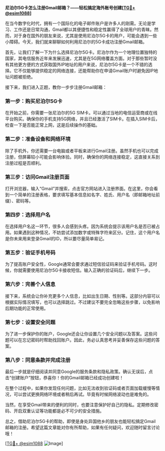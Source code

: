 **尼泊尔5G卡怎么注册Gmail邮箱？——轻松搞定海外账号创建[[TG💪+ @esim1088](https://t.me/s/esim1088)]**

在当今数字化时代，拥有一个国际化的电子邮件账户是许多人的刚需。无论是学习、工作还是日常沟通，Gmail都以其便捷性和稳定性赢得了全球用户的青睐。然而，对于身在国外的朋友来说，尤其是使用尼泊尔5G卡的用户，可能会遇到一些小障碍。今天，我们就来聊聊如何利用尼泊尔的5G卡成功注册Gmail邮箱。

首先，让我们了解一下为什么选择尼泊尔5G卡。尼泊尔作为一个地理位置独特的国家，其电信服务近年来发展迅速，尤其是在5G网络覆盖方面。对于那些暂时没有其他更方便的方式获取国外IP地址的用户来说，尼泊尔5G卡是一个不错的选择。它不仅能够提供稳定的网络连接，还能帮助你在申请Gmail账户时避免因IP地址问题被拒绝。

接下来，我们进入正题，教你一步步注册Gmail邮箱：

### 第一步：购买尼泊尔5G卡

在开始之前，你需要一张尼泊尔的5G SIM卡。可以通过当地的电信运营商或在线平台购买。确保你的手机支持5G网络，并且已经激活了SIM卡。在插入SIM卡后，检查一下是否能正常上网，这是后续操作的基础。

### 第二步：准备设备和网络环境

除了手机外，你还需要一台电脑或者平板来进行Gmail注册。虽然手机也可以完成注册，但屏幕较小可能会影响体验。同时，确保你的网络连接稳定，这直接关系到注册过程是否顺利。

### 第三步：访问Gmail注册页面

打开浏览器，输入“Gmail”并搜索，点击官方网站进入注册界面。在这里，你会看到一个简单的注册表格，要求填写基本信息如名字、姓氏、用户名（即邮箱地址前缀）、密码等。

### 第四步：选择用户名

在选择用户名这一环节，很多人会感到头疼。因为系统会提示该用户名是否已被占用。如果遇到这种情况，不妨尝试添加数字或特殊字符来区分。记住，这个用户名是你未来用来登录Gmail的ID，所以要尽量简单易记。

### 第五步：验证手机号码

为了提高账户安全性，Google通常会要求通过短信验证码来验证手机号码。这时候，你就需要使用尼泊尔5G卡接收短信。输入正确的验证码后，继续下一步。

### 第六步：完善个人信息

接下来，系统会让你补充更多个人信息，比如出生日期、性别等。这部分内容可以根据实际情况填写，也可以选择跳过。不过建议不要完全忽略这些步骤，以免影响后期功能的正常使用。

### 第七步：设置安全问题

为了进一步保护你的账户，Google还会让你设置几个安全问题以及答案。这些问题可以在忘记密码时帮助找回账户。因此，务必认真思考并妥善保存这些问题的答案。

### 第八步：同意条款并完成注册

最后一步就是仔细阅读并同意Google的服务条款和隐私政策。确认无误后，点击“创建账户”按钮，恭喜你！你的Gmail邮箱已经成功创建啦！

在整个过程中，如果你发现任何问题，比如无法收到验证码或者页面加载缓慢等情况，可以尝试更换网络环境或者稍后再试。毕竟有时候网络波动也是难免的。

当然，在享受Gmail带来的便利的同时，也要注意保护好自己的隐私。定期修改密码、开启双重认证等功能都是必不可少的安全措施。

总之，借助尼泊尔5G卡的帮助，即使是身处异国他乡的朋友也能轻松搞定Gmail邮箱的注册。希望这篇文章能对你有所帮助，如果有任何疑问，欢迎随时留言讨论哦！

[[TG💪+ @esim1088](https://t.me/s/esim1088) ![Image](https://i.postimg.cc/4NQfJmqS/Snipaste-2025-05-13-00-14-12.png)]